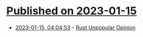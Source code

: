 # [Published on 2023-01-15](index.md)

* [2023-01-15, 04:04:53](https://news.ycombinator.com/item?id=34386622) - [Rust Unpopular Opinion](https://news.ycombinator.com/item?id=34386622)
